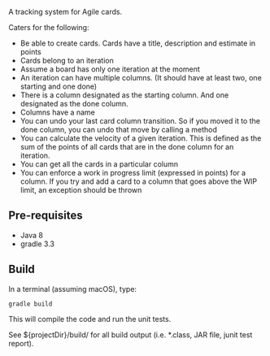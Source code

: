 A tracking system for Agile cards.

Caters for the following:
* Be able to create cards. Cards have a title, description and estimate in points
* Cards belong to an iteration
* Assume a board has only one iteration at the moment
* An iteration can have multiple columns. (It should have at least two, one starting and one done)
* There is a column designated as the starting column. And one designated as the done column.
* Columns have a name
* You can undo your last card column transition. So if you moved it to the done column, you can undo that move by calling a method
* You can calculate the velocity of a given iteration. This is defined as the sum of the points of all cards that are in the done column for an iteration.
* You can get all the cards in a particular column
* You can enforce a work in progress limit (expressed in points) for a column. If you try and add a card to a column that goes above the WIP limit, an exception should be thrown

## Pre-requisites
- Java 8
- gradle 3.3

## Build
In a terminal (assuming macOS), type:
```
gradle build
```

This will compile the code and run the unit tests.

See ${projectDir}/build/ for all build output (i.e. *.class, JAR file, junit test report). 